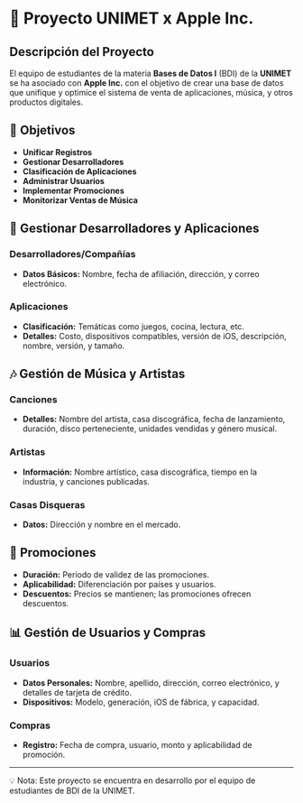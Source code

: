 # 🍎 Proyecto UNIMET x Apple Inc.

## Descripción del Proyecto

El equipo de estudiantes de la materia **Bases de Datos I** (BDI) de la **UNIMET** se ha asociado con **Apple Inc.** con el objetivo de crear una base de datos que unifique y optimice el sistema de venta de aplicaciones, música, y otros productos digitales.

## 🚀 Objetivos

- **Unificar Registros**
- **Gestionar Desarrolladores**
- **Clasificación de Aplicaciones**
- **Administrar Usuarios**
- **Implementar Promociones**
- **Monitorizar Ventas de Música**

## 📱 Gestionar Desarrolladores y Aplicaciones

### Desarrolladores/Compañías

- **Datos Básicos:** Nombre, fecha de afiliación, dirección, y correo electrónico.

### Aplicaciones

- **Clasificación:** Temáticas como juegos, cocina, lectura, etc.
- **Detalles:** Costo, dispositivos compatibles, versión de iOS, descripción, nombre, versión, y tamaño.

## 🎶 Gestión de Música y Artistas

### Canciones

- **Detalles:** Nombre del artista, casa discográfica, fecha de lanzamiento, duración, disco perteneciente, unidades vendidas y género musical.

### Artistas

- **Información:** Nombre artístico, casa discográfica, tiempo en la industria, y canciones publicadas.

### Casas Disqueras

- **Datos:** Dirección y nombre en el mercado.

## 💸 Promociones

- **Duración:** Periodo de validez de las promociones.
- **Aplicabilidad:** Diferenciación por países y usuarios.
- **Descuentos:** Precios se mantienen; las promociones ofrecen descuentos.

## 📊 Gestión de Usuarios y Compras

### Usuarios

- **Datos Personales:** Nombre, apellido, dirección, correo electrónico, y detalles de tarjeta de crédito.
- **Dispositivos:** Modelo, generación, iOS de fábrica, y capacidad.

### Compras

- **Registro:** Fecha de compra, usuario, monto y aplicabilidad de promoción.

---

💡 Nota: Este proyecto se encuentra en desarrollo por el equipo de estudiantes de BDI de la UNIMET.

